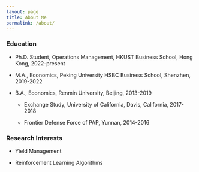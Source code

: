 ```yaml
---
layout: page
title: About Me
permalink: /about/
---
```


### Education

  * Ph.D. Student, Operations Management, HKUST Business School, Hong Kong, 2022-present

  * M.A., Economics, Peking University HSBC Business School, Shenzhen, 2019-2022

  * B.A., Economics, Renmin University, Beijing, 2013-2019

    * Exchange Study, University of California, Davis, California, 2017-2018

    * Frontier Defense Force of PAP, Yunnan, 2014-2016

### Research Interests

  * Yield Management

  * Reinforcement Learning Algorithms
